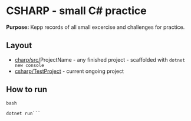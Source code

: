 # CSHARP - small C# practice

**Purpose:** Kepp records of all small excercise and challenges for practice.

## Layout

- [charp/src/](/csharp/src/)ProjectName - any finished project - scaffolded with `dotnet new console`
- [csharp/TestProject](/csharp/TestProject/) - current ongoing project

## How to run

`bash`

```cd charp/src/project
dotnet run```
